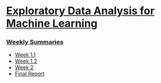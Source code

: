 # [Exploratory Data Analysis for Machine Learning](https://www.coursera.org/learn/ibm-exploratory-data-analysis-for-machine-learning)

### [Weekly Summaries](https://drive.google.com/drive/folders/131w_a4YSvbHf3H2mY1lxxDj_UX8Qyd0S?usp=sharing)

- [Week 1.1](https://drive.google.com/file/d/1UfeLCMqzHP10fEhOpv1wAVcClFBSvxkK/view?usp=sharing)
- [Week 1.2](https://drive.google.com/file/d/1FpX07heL_4eqgFXkKLYvpGTkU2xw74Jf/view?usp=sharing)
- [Week 2](https://drive.google.com/file/d/13sPrmEzk7N3r2kA5MRENJJG8rjr3E_jP/view?usp=sharing) 
- [Final Report](https://drive.google.com/file/d/1G8X30Q2_BUzHR-mysMtXVLKmMCldDGWk/view?usp=sharing)
